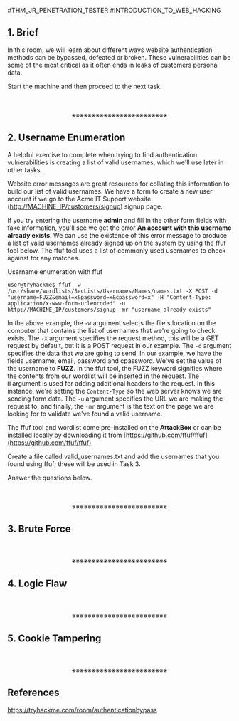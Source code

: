 #THM_JR_PENETRATION_TESTER #INTRODUCTION_TO_WEB_HACKING 

## 1. Brief

In this room, we will learn about different ways website authentication methods can be bypassed, defeated or broken. These vulnerabilities can be some of the most critical as it often ends in leaks of customers personal data.  
  
Start the machine and then proceed to the next task.
<div align="center">
<br>
<br>
※※※※※※※※※※※※※※※※※※※※※※※※
<br>
</div>
<!-- PAGE BREAK -->
<div style="page-break-after: always;"></div>

## 2. Username Enumeration

A helpful exercise to complete when trying to find authentication vulnerabilities is creating a list of valid usernames, which we'll use later in other tasks.

Website error messages are great resources for collating this information to build our list of valid usernames. We have a form to create a new user account if we go to the Acme IT Support website ([http://MACHINE_IP/customers/signup](http://machine_ip/customers/signup)) signup page.

If you try entering the username **admin** and fill in the other form fields with fake information, you'll see we get the error **An account with this username already exists**. We can use the existence of this error message to produce a list of valid usernames already signed up on the system by using the ffuf tool below. The ffuf tool uses a list of commonly used usernames to check against for any matches.

Username enumeration with ffuf

```shell-session
user@tryhackme$ ffuf -w /usr/share/wordlists/SecLists/Usernames/Names/names.txt -X POST -d "username=FUZZ&email=x&password=x&cpassword=x" -H "Content-Type: application/x-www-form-urlencoded" -u http://MACHINE_IP/customers/signup -mr "username already exists"
```

In the above example, the `-w` argument selects the file's location on the computer that contains the list of usernames that we're going to check exists. The `-X` argument specifies the request method, this will be a GET request by default, but it is a POST request in our example. The `-d` argument specifies the data that we are going to send. In our example, we have the fields username, email, password and cpassword. We've set the value of the username to **FUZZ**. In the ffuf tool, the FUZZ keyword signifies where the contents from our wordlist will be inserted in the request. The `-H` argument is used for adding additional headers to the request. In this instance, we're setting the `Content-Type` so the web server knows we are sending form data. The `-u` argument specifies the URL we are making the request to, and finally, the `-mr` argument is the text on the page we are looking for to validate we've found a valid username.

The ffuf tool and wordlist come pre-installed on the **AttackBox** or can be installed locally by downloading it from [https://github.com/ffuf/ffuf](https://github.com/ffuf/ffuf).  

Create a file called valid_usernames.txt and add the usernames that you found using ffuf; these will be used in Task 3.  
  
Answer the questions below.
<div align="center">
<br>
<br>
※※※※※※※※※※※※※※※※※※※※※※※※
<br>
</div>
<!-- PAGE BREAK -->
<div style="page-break-after: always;"></div>

## 3. Brute Force
<div align="center">
<br>
<br>
※※※※※※※※※※※※※※※※※※※※※※※※
<br>
</div>
<!-- PAGE BREAK -->
<div style="page-break-after: always;"></div>

## 4. Logic Flaw
<div align="center">
<br>
<br>
※※※※※※※※※※※※※※※※※※※※※※※※
<br>
</div>
<!-- PAGE BREAK -->
<div style="page-break-after: always;"></div>

## 5. Cookie Tampering
<div align="center">
<br>
<br>
※※※※※※※※※※※※※※※※※※※※※※※※
<br>
</div>
<!-- PAGE BREAK -->
<div style="page-break-after: always;"></div>

## References

https://tryhackme.com/room/authenticationbypass
